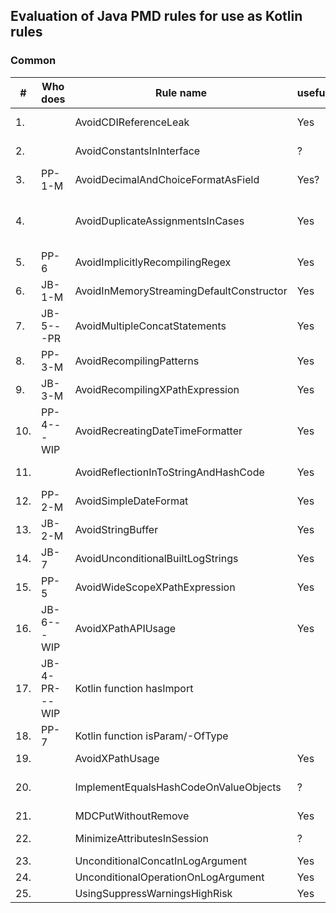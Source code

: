 Evaluation of Java PMD rules for use as Kotlin rules
---
### Common

| #   | Who does      | Rule name                                | useful | complexity | used by sponsors | importance  | already available | note / to investigate                                                                                                   |
|-----|---------------|------------------------------------------|--------|------------|------------------|-------------|-------------------|-------------------------------------------------------------------------------------------------------------------------|
| 1.  |               | AvoidCDIReferenceLeak                    | Yes    | Medium     | No               | Low         | Not found         | Kotlin mostly not used with Java/JakartaEE                                                                              |
| 2.  |               | AvoidConstantsInInterface                | ?      | Low?       | Yes              | Low         | Not found         | To investiate                                                                                                           |
| 3.  | PP-1-M        | AvoidDecimalAndChoiceFormatAsField       | Yes?   | Low        | Yes              | High        | Not found         | NumberFormat/DateFormat not included?                                                                                   |
| 4.  |               | AvoidDuplicateAssignmentsInCases         | Yes    | Medium     | Yes              | Low/Medium  | Partly found      | Detekt:DuplicateCaseInWhenExpression has overlap but is not the same. Add example, doc, Questionable if occuring often. |
| 5.  | PP-6          | AvoidImplicitlyRecompilingRegex          | Yes    | High       | Yes              | High        | Not found         | Kotlin has own String/regex, also occurs here? support both?                                                            |
| 6.  | JB-1-M        | AvoidInMemoryStreamingDefaultConstructor | Yes    | Low        | Yes              | High        | Not found         | Kotlin types? -> No                                                                                                     |
| 7.  | JB-5---PR     | AvoidMultipleConcatStatements            | Yes    | Medium     | Yes              | High        | Not found         | How concat in Kotlin? Seems like Java                                                                                   | 
| 8.  | PP-3-M        | AvoidRecompilingPatterns                 | Yes    | Low/Medium | Yes              | High        | Not found         | Kotlin version?                                                                                                         |
| 9.  | JB-3-M        | AvoidRecompilingXPathExpression          | Yes    | Low        | Yes              | Medium/High | Not found         | Good example ThreadLocal in Kotlin - Done                                                                               |
| 10. | PP-4---WIP    | AvoidRecreatingDateTimeFormatter         | Yes    | Medium     | Yes              | High        | Not found         | -                                                                                                                       |
| 11. |               | AvoidReflectionInToStringAndHashCode     | Yes    | Low/Medium | Yes              | Low/Medium  | Not found         | -                                                                                                                       |
| 12. | PP-2-M        | AvoidSimpleDateFormat                    | Yes    | Low        | Yes              | Medium      | Not found         |                                                                                                                         |
| 13. | JB-2-M        | AvoidStringBuffer                        | Yes    | Low        | Yes              | Low/Medium  | Not found         |                                                                                                                         |
| 14. | JB-7          | AvoidUnconditionalBuiltLogStrings        | Yes    | High       | Yes              | Medium      | Not found         |                                                                                                                         | 
| 15. | PP-5          | AvoidWideScopeXPathExpression            | Yes    | Low        | Yes              | Medium      | Not found         |                                                                                                                         | 
| 16. | JB-6---WIP    | AvoidXPathAPIUsage                       | Yes    | Low        | Yes              | Medium      | Not found         | remove VTD reference?, seems old, better alternatives?                                                                  |
| 17. | JB-4-PR---WIP | Kotlin function hasImport                |        |            |                  |             |                   | source to review, not tested, to build+test (how?)                                                                      |
| 18. | PP-7          | Kotlin function isParam/-OfType          |        |            |                  |             |                   |                                                                                                                         |
| 19. |               | AvoidXPathUsage                          | Yes    | Low        | Yes              | Medium/High | ?                 |                                                                                                                         |
| 20. |               | ImplementEqualsHashCodeOnValueObjects    | ?      | Very High  | ?                | ?           | ?                 | Kotlin has Data classes with eq/hash taken care of. Can be incorrectly not used. Prefer Data class over Lombok.         | 
| 21. |               | MDCPutWithoutRemove                      | Yes    | Low/Medium | Yes              | Medium      | ?                 |                                                                                                                         |
| 22. |               | MinimizeAttributesInSession              | ?      | Low/Medium | ?                | Medium      | ?                 | If used by sponsor, importance is Medium/High                                                                           |
| 23. |               | UnconditionalConcatInLogArgument         | Yes    | Medium     | Yes              | Medium/High | ?                 |                                                                                                                         | 
| 24. |               | UnconditionalOperationOnLogArgument      | Yes    | Medium     | Yes              | Medium/High | ?                 |                                                                                                                         |
| 25. |               | UsingSuppressWarningsHighRisk            | Yes    | Low        | Yes              | High        | ?                 |                                                                                                                         |

